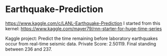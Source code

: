 # Earthquake-Prediction 
https://www.kaggle.com/c/LANL-Earthquake-Prediction
I started from this kernel: https://www.kaggle.com/mayer79/rnn-starter-for-huge-time-series

Kaggle project: Predict the time remaining before laboratory earthquakes occur from real-time seismic data. 
Private Score: 2.50119. Final standing between 236 and 237.
